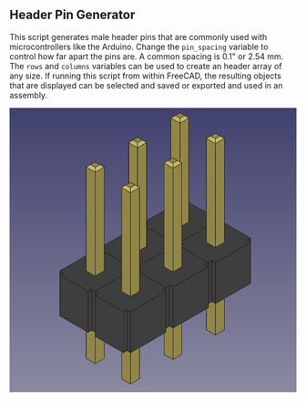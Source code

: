 ## Header Pin Generator

This script generates male header pins that are commonly used with microcontrollers like the Arduino. Change the `pin_spacing` variable to control how far apart the pins are. A common spacing is 0.1" or 2.54 mm. The `rows` and `columns` variables can be used to create an header array of any size. If running this script from within FreeCAD, the resulting objects that are displayed can be selected and saved or exported and used in an assembly.

![Generated Header Pin Array](images/generated_header_pin_array.png)
